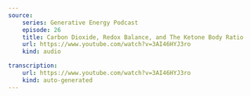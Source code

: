 ```yaml
---
source:
    series: Generative Energy Podcast
    episode: 26 
    title: Carbon Dioxide, Redox Balance, and The Ketone Body Ratio
    url: https://www.youtube.com/watch?v=3AI46HYJ3ro
    kind: audio

transcription:
    url: https://www.youtube.com/watch?v=3AI46HYJ3ro
    kind: auto-generated
---
```


